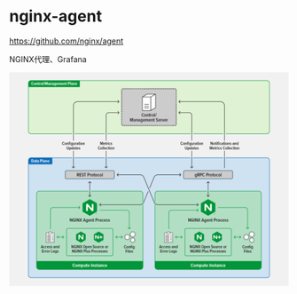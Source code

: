 # nginx-agent

https://github.com/nginx/agent

NGINX代理、Grafana

![nginx agent-flow](/img/agent-flow.png)
